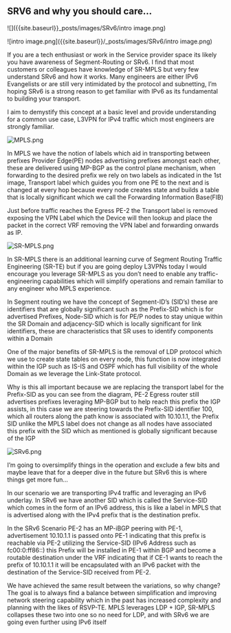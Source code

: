 ## SRV6 and why you should care...
![]({{site.baseurl}}_posts/images/SRv6/intro image.png)

![intro image.png]({{site.baseurl}}/_posts/images/SRv6/intro image.png)

If you are a tech enthusiast or work in the Service provider space its likely you have awareness of Segment-Routing or SRv6. I find that most customers or colleagues have knowledge of SR-MPLS but very few understand SRv6 and how it works. Many engineers are either IPv6 Evangelists or are still very intimidated by the protocol and subnetting, I’m hoping SRv6 is a strong reason to get familiar with IPv6 as its fundamental to building your transport.

I aim to demystify this concept at a basic level and provide understanding for a common use case, L3VPN for IPv4 traffic which most engineers are strongly familiar.

![MPLS.png]({{site.baseurl}}/_posts/MPLS.png)

In MPLS we have the notion of labels which aid in transporting between prefixes
Provider Edge(PE) nodes advertising prefixes amongst each other, these are delivered using MP-BGP as the control plane mechanism, when forwarding to the desired prefix we rely on two labels as indicated in the 1st image, Transport label which guides you from one PE to the next and is changed at every hop because every node creates state and builds a table that is locally significant which we call the Forwarding Information Base(FIB)

Just before traffic reaches the Egress PE-2 the Transport label is removed exposing the VPN Label which the Device will then lookup and place the packet in the correct VRF removing the VPN label and forwarding onwards as IP.

![SR-MPLS.png]({{site.baseurl}}/_posts/SR-MPLS.png)

In SR-MPLS there is an additional learning curve of Segment Routing Traffic Engineering (SR-TE) but if you are going deploy L3VPNs today I would encourage you leverage SR-MPLS as you don’t need to enable any traffic-engineering capabilities which will simplify operations and remain familiar to any engineer who MPLS experience.

In Segment routing we have the concept of Segment-ID’s (SID’s) these are identifiers that are globally significant such as the Prefix-SID which is for advertised Prefixes, Node-SID which is for PE/P nodes to stay unique within the SR Domain and adjacency-SID which is locally significant for link identifiers, these are characteristics that SR uses to identify components within a Domain 

One of the major benefits of SR-MPLS is the removal of LDP protocol which we use to create state tables on every node, this function is now integrated within the IGP such as IS-IS and OSPF which has full visibility of the whole Domain as we leverage the Link-State protocol.

Why is this all important because we are replacing the transport label for the Prefix-SID as you can see from the diagram, PE-2 Egress router still advertises prefixes leveraging MP-BGP but to help reach this prefix the IGP assists, in this case we are steering towards the Prefix-SID identifier 100, which all routers along the path know is associated with 10.10.1.1, the Prefix SID unlike the MPLS label does not change as all nodes have associated this prefix with the SID which as mentioned is globally significant because of the IGP

![SRv6.png]({{site.baseurl}}/_posts/SRv6.png)

I’m going to oversimplify things in the operation and exclude a few bits and maybe leave that for a deeper dive in the future but SRv6 this is where things get more fun… 

In our scenario we are transporting IPv4 traffic and leveraging an IPv6 underlay. In SRv6 we have another SID which is called the Service-SID which comes in the form of an IPv6 address, this is like a label in MPLS that is advertised along with the IPv4 prefix that is the destination prefix. 

In the SRv6 Scenario PE-2 has an MP-iBGP peering with PE-1, advertisement 10.10.1.1 is passed onto PE-1 indicating that this prefix is reachable via PE-2 utilizing the Service-SID (IPv6 Address such as fc00:0:ff86::) this Prefix will be installed in PE-1 within BGP and become a routable destination under the VRF indicating that if CE-1 wants to reach the prefix of 10.10.1.1 it will be encapsulated with an IPv6 packet with the destination of the Service-SID received from PE-2.

We have achieved the same result between the variations, so why change? The goal is to always find a balance between simplification and improving network steering capability which in the past has increased complexity and planning with the likes of RSVP-TE. MPLS leverages LDP + IGP, SR-MPLS collapses these two into one so no need for LDP, and with SRv6 we are going even further using IPv6 itself
